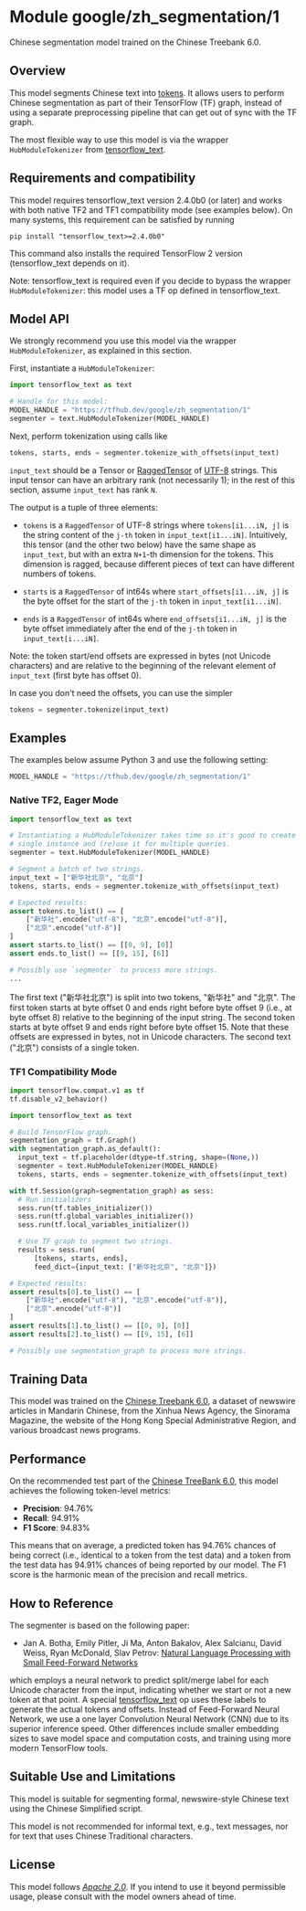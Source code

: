 # Module google/zh_segmentation/1

Chinese segmentation model trained on the Chinese Treebank 6.0.

<!-- asset-path: internal -->
<!-- module-type: text-segmentation -->
<!-- task: text-segmentation -->
<!-- fine-tunable: false -->
<!-- format: hub -->
<!-- language: zh-cn -->
<!-- network-architecture: cnn -->
<!-- dataset: chinese-treebank-6-0 -->

## Overview

This model segments Chinese text into
[tokens](https://en.wikipedia.org/wiki/Text_segmentation#Word_segmentation).  It
allows users to perform Chinese segmentation as part of their TensorFlow (TF)
graph, instead of using a separate preprocessing pipeline that can get out of
sync with the TF graph.

The most flexible way to use this model is via the wrapper `HubModuleTokenizer`
from [tensorflow_text](https://www.tensorflow.org/tutorials/tensorflow_text/intro).


## Requirements and compatibility

This model requires tensorflow_text version 2.4.0b0 (or later) and works with
both native TF2 and TF1 compatibility mode (see examples below).  On many
systems, this requirement can be satisfied by running

```shell
pip install "tensorflow_text>=2.4.0b0"
```

This command also installs the required TensorFlow 2 version (tensorflow_text
depends on it).

Note: tensorflow_text is required even if you decide to bypass the wrapper
`HubModuleTokenizer`: this model uses a TF op defined in tensorflow_text.


## Model API

We strongly recommend you use this model via the wrapper `HubModuleTokenizer`,
as explained in this section.

First, instantiate a `HubModuleTokenizer`:

```python
import tensorflow_text as text

# Handle for this model:
MODEL_HANDLE = "https://tfhub.dev/google/zh_segmentation/1"
segmenter = text.HubModuleTokenizer(MODEL_HANDLE)
```

Next, perform tokenization using calls like

```python
tokens, starts, ends = segmenter.tokenize_with_offsets(input_text)
```

`input_text` should be a Tensor or
[RaggedTensor](https://www.tensorflow.org/guide/ragged_tensor) of
[UTF-8](https://en.wikipedia.org/wiki/UTF-8) strings.  This input tensor can
have an arbitrary rank (not necessarily 1); in the rest of this section, assume
`input_text` has rank `N`.

The output is a tuple of three elements:

*   `tokens` is a `RaggedTensor` of UTF-8 strings where `tokens[i1...iN, j]` is
    the string content of the `j-th` token in `input_text[i1...iN]`.
    Intuitively, this tensor (and the other two below) have the same shape as
    `input_text`, but with an extra `N+1`-th dimension for the tokens.  This
    dimension is ragged, because different pieces of text can have different
    numbers of tokens.

*   `starts` is a `RaggedTensor` of int64s where `start_offsets[i1...iN, j]` is
    the byte offset for the start of the `j-th` token in `input_text[i1...iN]`.

*   `ends` is a `RaggedTensor` of int64s where `end_offsets[i1...iN, j]` is the
    byte offset immediately after the end of the `j-th` token in
    `input_text[i...iN]`.

Note: the token start/end offsets are expressed in bytes (not Unicode
characters) and are relative to the beginning of the relevant element of
`input_text` (first byte has offset 0).

In case you don't need the offsets, you can use the simpler

```python
tokens = segmenter.tokenize(input_text)
```

## Examples

The examples below assume Python 3 and use the following setting:

```python
MODEL_HANDLE = "https://tfhub.dev/google/zh_segmentation/1"
```

### Native TF2, Eager Mode

```python
import tensorflow_text as text

# Instantiating a HubModuleTokenizer takes time so it's good to create a
# single instance and (re)use it for multiple queries.
segmenter = text.HubModuleTokenizer(MODEL_HANDLE)

# Segment a batch of two strings.
input_text = ["新华社北京", "北京"]
tokens, starts, ends = segmenter.tokenize_with_offsets(input_text)

# Expected results:
assert tokens.to_list() == [
    ["新华社".encode("utf-8"), "北京".encode("utf-8")],
    ["北京".encode("utf-8")]
]
assert starts.to_list() == [[0, 9], [0]]
assert ends.to_list() == [[9, 15], [6]]

# Possibly use `segmenter` to process more strings.
...
```

The first text ("新华社北京") is split into two tokens, "新华社" and "北京".
The first token starts at byte offset 0 and ends right before byte offset 9
(i.e., at byte offset 8) relative to the beginning of the input string.  The
second token starts at byte offset 9 and ends right before byte offset 15.  Note
that these offsets are expressed in bytes, not in Unicode characters.  The
second text ("北京") consists of a single token.


### TF1 Compatibility Mode

```python
import tensorflow.compat.v1 as tf
tf.disable_v2_behavior()

import tensorflow_text as text

# Build TensorFlow graph.
segmentation_graph = tf.Graph()
with segmentation_graph.as_default():
  input_text = tf.placeholder(dtype=tf.string, shape=(None,))
  segmenter = text.HubModuleTokenizer(MODEL_HANDLE)
  tokens, starts, ends = segmenter.tokenize_with_offsets(input_text)

with tf.Session(graph=segmentation_graph) as sess:
  # Run initializers
  sess.run(tf.tables_initializer())
  sess.run(tf.global_variables_initializer())
  sess.run(tf.local_variables_initializer())

  # Use TF graph to segment two strings.
  results = sess.run(
      [tokens, starts, ends],
      feed_dict={input_text: ["新华社北京", "北京"]})

# Expected results:
assert results[0].to_list() == [
    ["新华社".encode("utf-8"), "北京".encode("utf-8")],
    ["北京".encode("utf-8")]
]
assert results[1].to_list() == [[0, 9], [0]]
assert results[2].to_list() == [[9, 15], [6]]

# Possibly use segmentation_graph to process more strings.
```

## Training Data

This model was trained on the [Chinese Treebank
6.0](https://catalog.ldc.upenn.edu/LDC2007T36), a dataset of newswire articles
in Mandarin Chinese, from the Xinhua News Agency, the Sinorama Magazine, the
website of the Hong Kong Special Administrative Region, and various broadcast
news programs.


## Performance

On the recommended test part of the [Chinese TreeBank
6.0](https://catalog.ldc.upenn.edu/LDC2007T36), this model achieves the
following token-level metrics:

*   **Precision**: 94.76%
*   **Recall**: 94.91%
*   **F1 Score**: 94.83%

This means that on average, a predicted token has 94.76% chances of being
correct (i.e., identical to a token from the test data) and a token from the
test data has 94.91% chances of being reported by our model.  The F1 score is
the harmonic mean of the precision and recall metrics.


## How to Reference

The segmenter is based on the following paper:

*   Jan A. Botha, Emily Pitler, Ji Ma, Anton Bakalov, Alex Salcianu, David
    Weiss, Ryan McDonald, Slav Petrov: [Natural Language Processing with Small
    Feed-Forward Networks](https://arxiv.org/pdf/1708.00214.pdf)

which employs a neural network to predict split/merge label for each Unicode
character from the input, indicating whether we start or not a new token at that
point.
A special
[tensorflow_text](https://www.tensorflow.org/tutorials/tensorflow_text/intro) op
uses these labels to generate the actual tokens and offsets.
Instead of Feed-Forward Neural Network, we use a one layer Convolution Neural
Network (CNN) due to its superior inference speed.
Other differences include smaller embedding sizes to save model space and
computation costs, and training using more modern TensorFlow tools.


## Suitable Use and Limitations

This model is suitable for segmenting formal, newswire-style Chinese text using
the Chinese Simplified script.

This model is not recommended for informal text, e.g., text messages, nor for
text that uses Chinese Traditional characters.


## License

This model follows [*Apache 2.0*](https://www.apache.org/licenses/LICENSE-2.0).
If you intend to use it beyond permissible usage, please consult with the model
owners ahead of time.

